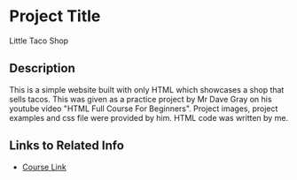 # Project Title

Little Taco Shop

## Description

This is a simple website built with only HTML which showcases a shop that sells tacos. This was given as a practice project by Mr Dave Gray on his youtube video "HTML Full Course For Beginners". Project images, project examples and css file were provided by him. HTML code was written by me.

## Links to Related Info

- [Course Link](https://youtu.be/mJgBOIoGihA)
